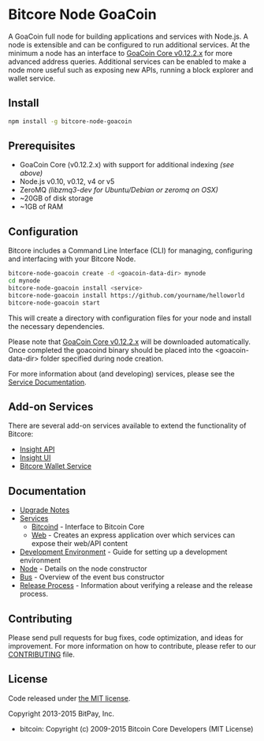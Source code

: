 Bitcore Node GoaCoin
============

A GoaCoin full node for building applications and services with Node.js. A node is extensible and can be configured to run additional services. At the minimum a node has an interface to [GoaCoin Core v0.12.2.x](https://github.com/goacoincore/goacoin/tree/v0.12.2.x) for more advanced address queries. Additional services can be enabled to make a node more useful such as exposing new APIs, running a block explorer and wallet service.

## Install

```bash
npm install -g bitcore-node-goacoin
```

## Prerequisites

- GoaCoin Core (v0.12.2.x) with support for additional indexing *(see above)*
- Node.js v0.10, v0.12, v4 or v5
- ZeroMQ *(libzmq3-dev for Ubuntu/Debian or zeromq on OSX)*
- ~20GB of disk storage
- ~1GB of RAM

## Configuration

Bitcore includes a Command Line Interface (CLI) for managing, configuring and interfacing with your Bitcore Node.

```bash
bitcore-node-goacoin create -d <goacoin-data-dir> mynode
cd mynode
bitcore-node-goacoin install <service>
bitcore-node-goacoin install https://github.com/yourname/helloworld
bitcore-node-goacoin start
```

This will create a directory with configuration files for your node and install the necessary dependencies.

Please note that [GoaCoin Core v0.12.2.x](https://github.com/goacoincore/goacoin/tree/v0.12.2.x) will be downloaded automatically. Once completed the goacoind binary should be placed into the &lt;goacoin-data-dir&gt; folder specified during node creation.

For more information about (and developing) services, please see the [Service Documentation](docs/services.md).

## Add-on Services

There are several add-on services available to extend the functionality of Bitcore:

- [Insight API](https://github.com/goacoincore/insight-api-goacoin/tree/master)
- [Insight UI](https://github.com/goacoincore/insight-ui-goacoin/tree/master)
- [Bitcore Wallet Service](https://github.com/goacoincore/bitcore-wallet-service/tree/master)

## Documentation

- [Upgrade Notes](docs/upgrade.md)
- [Services](docs/services.md)
  - [Bitcoind](docs/services/bitcoind.md) - Interface to Bitcoin Core
  - [Web](docs/services/web.md) - Creates an express application over which services can expose their web/API content
- [Development Environment](docs/development.md) - Guide for setting up a development environment
- [Node](docs/node.md) - Details on the node constructor
- [Bus](docs/bus.md) - Overview of the event bus constructor
- [Release Process](docs/release.md) - Information about verifying a release and the release process.

## Contributing

Please send pull requests for bug fixes, code optimization, and ideas for improvement. For more information on how to contribute, please refer to our [CONTRIBUTING](https://github.com/bitpay/bitcore/blob/master/CONTRIBUTING.md) file.

## License

Code released under [the MIT license](https://github.com/bitpay/bitcore-node-goacoin/blob/master/LICENSE).

Copyright 2013-2015 BitPay, Inc.

- bitcoin: Copyright (c) 2009-2015 Bitcoin Core Developers (MIT License)
